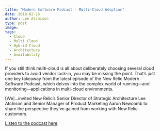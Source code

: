 ```yaml
---
title: "Modern Software Podcast - Multi-Cloud Adoption"
date: 2018-02-26
author: Lee Atchison
type: post
image: 
tags:
  - Cloud
  - Multi Cloud
  - Hybrid Cloud
  - Architecture
  - Availability
---
```


If you still think multi-cloud is all about deliberately choosing several cloud providers to avoid vendor lock-in, you may be missing the point. That’s just one key takeaway from the latest episode of the New Relic Modern Software Podcast, which delves into the complex world of running—and monitoring—applications in multi-cloud environments.
<!--more-->

[We]...invited New Relic’s Senior Director of Strategic Architecture Lee Atchison and Senior Manager of Product Marketing Aaron Newcomb to share the perspective they’ve gained from working with New Relic customers.

<a href="https://blog.newrelic.com/2018/02/21/modern-software-podcast-multi-cloud/" target="_blank">Listen to the podcast here</a>.
